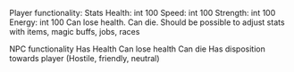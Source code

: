 
Player functionality:
Stats
Health: int 100
Speed: int 100
Strength: int 100
Energy: int 100
Can lose health.
Can die.
Should be possible to adjust stats with items, magic buffs, jobs, races

NPC functionality
Has Health
Can lose health
Can die
Has disposition towards player (Hostile, friendly, neutral)

